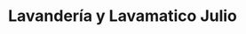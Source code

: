 ---
title: "Lavandería y Lavamatico Julio"
url: /santiago-de-veraguas/lavanderia-y-lavamatico-julio/
shop: Wäscherei
---